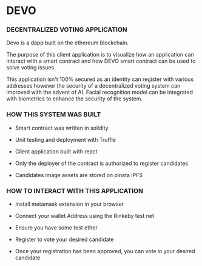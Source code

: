 # DEVO

### DECENTRALIZED VOTING APPLICATION

Devo is a dapp built on the ethereum blockchain.

The purpose of this client application is to visualize how an application can interact with a smart contract and how DEVO smart contract can be used to solve voting issues.

This application isn't 100% secured as an identity can register with various addresses however the security of a decentralized voting system can improved with the advent of AI. Facial recognition model can be integrated with biometrics to enhance the security of the system.

### HOW THIS SYSTEM WAS BUILT

-   Smart contract was written in solidity

-   Unit testing and deployment with Truffle

-   Client application built with react

-   Only the deployer of the contract is authorized to register candidates

-   Candidates image assets are stored on pinata IPFS

### HOW TO INTERACT WITH THIS APPLICATION

-   Install metamask extension in your browser

-   Connect your wallet Address using the Rinkeby test net

-   Ensure you have some test ether

-   Register to vote your desired candidate

-   Once your registration has been approved, you can vote in your desired candidate
